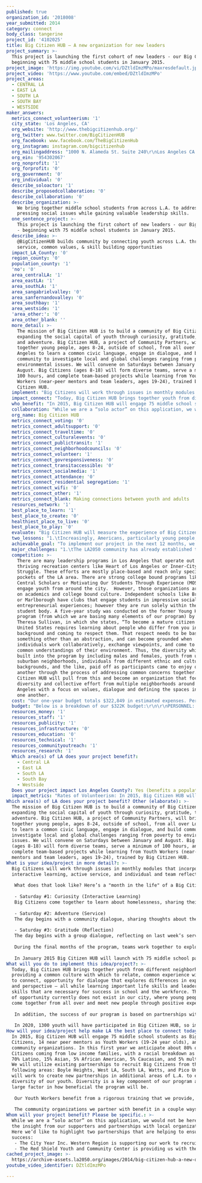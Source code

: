 ```yaml
---
published: true
organization_id: '2018008'
year_submitted: 2014
category: connect
body_class: tangerine
project_id: '4102025'
title: Big Citizen HUB – A new organization for new leaders
project_summary: >-
  This project is launching the first cohort of new leaders - our Big Citizens -
  beginning with 75 middle school students in January 2015.
project_image: 'https://img.youtube.com/vi/DZtldImzMPo/maxresdefault.jpg'
project_video: 'https://www.youtube.com/embed/DZtldImzMPo'
project_areas:
  - CENTRAL LA
  - EAST LA
  - SOUTH LA
  - SOUTH BAY
  - WESTSIDE
maker_answers:
  metrics_connect_volunteerism: '1'
  city_state: 'Los Angeles, CA'
  org_website: 'http://www.thebigcitizenhub.org/'
  org_twitter: www.twitter.com/BigCitizenHUB
  org_facebook: www.facebook.com/TheBigCitizenHub
  org_instagram: instagram.com/bigcitizenhub
  org_mailingaddress: "1000 N. Alameda St. Suite 240\r\nLos Angeles CA 90012"
  org_ein: '954302067'
  org_nonprofit: '1'
  org_forprofit: '0'
  org_government: '0'
  org_individual: '0'
  describe_soloactor: '1'
  describe_proposedcollaboration: '0'
  describe_collaboration: '0'
  describe_organization: >-
    We bring together middle school students from across L.A. to address
    pressing social issues while gaining valuable leadership skills.
  one_sentence_project: >-
    This project is launching the first cohort of new leaders - our Big Citizens
    - beginning with 75 middle school students in January 2015.
  describe_idea: >-
    @BigCitizenHUB builds community by connecting youth across L.A. through
    service, common values, & skill building opportunities
  impact_LA_County: '0'
  region_county: '0'
  population_county: '1'
  'no': '0'
  area_centralLA: '1'
  area_eastLA: '1'
  area_southLA: '1'
  area_sangabrielvalley: '0'
  area_sanfernandovalley: '0'
  area_southbay: '1'
  area_westside: '1'
  'area_other:': '0'
  area_other_blank: ''
  more_detail: >-
    The mission of Big Citizen HUB is to build a community of Big Citizens,
    expanding the social capital of youth through curiosity, gratitude, team,
    and adventure. Big Citizen HUB, a project of Community Partners, will bring
    together young people, ages 8-24, outside of school, from all over Los
    Angeles to learn a common civic language, engage in dialogue, and build
    community to investigate local and global challenges ranging from poverty to
    environmental issues. We will convene on Saturdays between January and
    August. Big Citizens (ages 8-18) will form diverse teams, serve a minimum of
    100 hours, and complete team-based projects while learning from Youth
    Workers (near-peer mentors and team leaders, ages 19-24), trained by Big
    Citizen HUB.
  implement: "Big Citizens will work through issues in monthly modules that incorporate interactive learning, active service, and individual and team reflection. \r\n\r\nWhat does that look like? Here’s a \"month in the life\" of a Big Citizen, exploring the issue of homelessness:\r\n\r\n-\tSaturday #1: Curiosity (Interactive Learning)\r\nBig Citizens come together to learn about homelessness, sharing their own understanding of the issue and personal experiences, and hearing the perspectives of others. Teams travel to different locations across the city (Skid Row, South LA, Santa Monica) to learn from organizations addressing homelessness.\r\n\r\n-\tSaturday #2: Adventure (Service)\r\nThe day begins with a community dialogue, sharing thoughts about the issue they explored the prior Saturday, including any new experiences or perspectives that were gained during the week. Teams travel to various service sites (possibly the Downtown Women’s Shelter or the Los Angeles Regional Food Bank) and spend the day engaging in active service to address homelessness.\r\n\r\n-\tSaturday #3: Gratitude (Reflection)\r\nThe day begins with a group dialogue, reflecting on last week’s service projects and the organizations they learned about earlier in the month. Youth Workers lead Big Citizens in public speaking workshop. Teams prepare presentations documenting details of the service and organizations they learned from. Homelessness month concludes with a Community Meeting of Big Citizens, parents, and community partners, where Big Citizens present to the larger group.\r\n\r\nDuring the final months of the program, teams work together to explore a topic of their choosing, developing service projects to address their issue. Upon completion of the program, Big Citizens graduate earning the President’s Volunteer Service Award and Youth Workers earn Big Citizen HUB’s Youth Development Professional Certification. \r\n\r\nIn January 2015 Big Citizen HUB will launch with 75 middle school participants (Big Citizens) and 14 team leaders (Youth Workers). Big Citizen HUB will grow to almost 450 participants annually within five years, increasing the amount of middle schoolers and adding teams of high school aged and elementary participants. In fiscal year 2020, a total of 1,300 Big Citizens will have experienced the program.  \r\n"
  impact_connect: "Today, Big Citizen HUB brings together youth from different neighborhoods, providing a common culture with which to relate, common experience with which to connect, opportunity for dialogue that explores differences in experience and perspective – all while learning important life skills and leadership skills that are necessary for success in school and the workforce. This type of opportunity currently does not exist in our city, where young people can come together from all over and meet new people through positive experiences.\r\n\r\nIn addition, the success of our program is based on partnerships with organizations that serve and address our most pressing community issues. We aim to meaningfully engage with at least 30 external partners in 2015. Aside from learning from, serving with, and connecting on the issues these organizations address, there is one very important outcome that we expect from this type of engagement: Adults begin to see youth as thoughtful, engaged, and valued participants in our communities. In turn, this change in perception allows youth to gain motivation to succeed in school, participate in their community, and feel optimistic about the future. \r\n\r\nIn 2020, 1300 youth will have participated in Big Citizen HUB, so imagine how many youth, community leaders, and parents will be involved by 2050. Imagine what the middle school students who were Big Citizens in 2015 will be doing by 2050. They’ll be voters, business leaders, social entrepreneurs, public officials, teachers, and possibly parents of the 36th cohort of Big Citizens. They’ll support public transportation, utilize social media in new and powerful ways, and will regularly connect with others outside of their neighborhood. Big Citizen HUB will be the best place for youth in Los Angeles to learn about issues that affect our local and global communities, to practice the skills needed to solve problems, and to connect with and feel comfortable with people of different backgrounds.\r\n"
  who_benefit: "In 2015, Big Citizen HUB will engage 75 middle school students as Big Citizens, 14 near peer mentors as Youth Workers (19-24 year olds), and 30 community organizations. In this first year we anticipate about 80% of Big Citizens coming from low income families, with a racial breakdown as follows: 70% Latino, 15% Asian, 5% African American, 5% Caucasian, and 5% multiracial. We will utilize existing partnerships to recruit Big Citizens from the following areas: Boyle Heights, West LA, South LA, Watts, and Pico Union. We will work to create new partnerships in additional areas of L.A. to ensure diversity of our youth. Diversity is a key component of our program and a large factor in how beneficial the program will be. \r\n\r\nOur Youth Workers benefit from a rigorous training that we provide, focused on positive youth development practices, curriculum design, workshop facilitation, team building, conflict resolution, and asset mapping. Our Youth Development Professional Certification will be valuable as our Youth Workers move on, looking for full-time positions with other youth development organizations.\r\n\r\nThe community organizations we partner with benefit in a couple ways. First, many will have the opportunity to receive 75 young and enthusiastic volunteers for a full day of Saturday service. Second, they get the opportunity to share what they do with a number of new faces – Big Citizens, Youth Workers, parents, and other community members being engaged. They can share the problem they address, how they address it, what kind of impact they have on the community, and how others can get involved. It’s an amazing opportunity to connect with people who may not have come across their organization outside of Big Citizen HUB.\r\n"
  collaboration: "While we are a “solo actor” on this application, we would not be here without the insight from our supporters and partnerships with local organizations. Here we’d like to highlight two partnerships that are helping to ensure our success:\r\n-\tThe City Year Inc. Western Region is supporting our work to recruit qualified Youth Workers. Our program is dependent upon bringing in committed near peer mentors to lead teams of Big Citizens. Our partnership with City Year allows us access to a large pool of 19-24 year olds who have interest in youth development and service, who have been vetted by a team of people with the expertise of recruiting people with the skill set we need.\r\n-\tThe Red Shield Youth and Community Center is providing us with the facilities with which to run our office. In return, we provide the Red Shield’s staff with youth development training and coaching. In addition, all Big Citizens will become members of the center.\r\n"
  org_name: Big Citizen HUB
  metrics_connect_voting: '0'
  metrics_connect_adultsupport: '0'
  metrics_connect_traveltime: '0'
  metrics_connect_culturalevents: '0'
  metrics_connect_publictransit: '1'
  metrics_connect_neighborhoodcouncils: '0'
  metrics_connect_volunteer: '1'
  metrics_connect_govresponsiveness: '0'
  metrics_connect_transitaccessible: '0'
  metrics_connect_socialmedia: '1'
  metrics_connect_attendance: '0'
  metrics_connect_residential segregation: '1'
  metrics_connect_wifi: '0'
  metrics_connect_other: '1'
  metrics_connect_blank: Making connections between youth and adults
  resources_network: '1'
  best_place_to_learn: '1'
  best_place_to_create: '0'
  healthiest_place_to_live: '0'
  best_place_to_play: '0'
  evaluate: "Big Citizen HUB will measure the experience of Big Citizens through pre-, mid- and post surveys and interviews to identify participant assets and growth areas and program efficacy. We’ll also use surveys to understand the experience of Youth Workers and community partners, and the perspectives of parents of Big Citizens. \r\n\r\nAs we utilize an inclusive curriculum focused on character strengths and growth mindset, we expect that our surveys will demonstrate changes in attitude, knowledge, and behavior of our participating youth. Some specific outcomes in 2015 include: \r\n- 90% of Big Citizens can identify a problem in their community and have tangible skills and plans for solving problems in their communities\r\n- 90% of Big Citizens will make friends with people from different backgrounds because of Big Citizen HUB\r\n- 75% will do things as Big Citizens they had previously thought they were incapable of\r\n- 75% of Big Citizens will find increased ability to work with others as a part of a team\r\n- 75% of service partners will agree or strongly agree that they would work with Big Citizens again\r\n\r\nBig Citizen HUB is structured as a pipeline program for civic engagement.  As a student experiences the program from 3rd to 12th grade, they will participate in age-appropriate activities that relate to each social issue, becoming more proficient in each topic as they become older. When a Big Citizen returns for a 2nd, 3rd, 4th, or even 10th year, (s)he will have a new role with additional leadership and skill building opportunities.\r\n"
  two_lessons: "1.\tIncreasingly, Americans, particularly young people, are losing faith in public institutions. This is evidenced in voter turnout, high school graduation and volunteer rates. A disengaged population quickly becomes a disenfranchised population. Specifically in Los Angeles, there are several related problems plaguing adolescents, including low overall academic achievement, gang violence, a lack of programs geared for middle school students, and racial and socioeconomic divides in the city. The large-scale challenges - social, environmental, economic - facing our globally connected world will require local, person-to-person participation and solutions. Adolescence is a key strategic time to engage youth in leadership, civic engagement and service initiatives - after which welfare dependency, limited productivity, and other social problems become life patterns for those who are not engaged. If we hope to move beyond the partisanship and gridlock that characterizes so much of American politics, we must start in the elementary, middle and high school years. \r\n\r\n2.\tWorking in the field of education and youth development, we noticed there’s a gap – there are not many organizations bringing youth together from all parts of the city. When you look at what it takes to be successful in the workplace, hard skills are certainly important. But what’s equally important, and what often makes one person a better leader, is the ability to collaborate, solve problems, think critically, and communicate with others. Those skills can only be fully honed when one has the opportunity to work with and learn from those who have different backgrounds than their own. As we learn to relate to others and build meaningful relationships with those who are different from ourselves, we become able to see things from many perspectives, alter our style of communication to be most effective in various situations, and work successfully on all kinds of teams. People who can do these things well become great leaders in their workplace, as well as our communities. Most leadership theorists believe that the skills critical for effective leadership, including the capacity to understand and interact with others, are developed most deeply in adolescence and young adulthood. Big Citizen HUB is providing the space necessary for young people to convene and practice engagement with diverse groups of peers.\r\n"
  achievable_goal: "To implement our project in the next 12 months, we have set the following goals:\r\n\r\nGoal 1: Secure donated space for Saturday programming by October 2014\r\nGoal 2: Recruit and enroll 75 Big Citizens by December 2014\r\nGoal 3: Recruit and commit 14 Youth Workers by November 2014\r\nGoal 4: Design 75% of program modules by October 2014\r\nGoal 5: Launch Big Citizen HUB programming in January 2015\r\nGoal 6: Implement 23 programmed days by August 2015, including opening day, graduation, Youth Worker orientation and trainings \r\nGoal 7: Retain 80% of Big Citizens (60 students), each serving 100 hours, for a total of 6000 hours of service to Los Angeles in the first program year\r\nGoal 8: Engage a total of 30 external partners\r\n\r\nProgress towards goals is as follows:\r\n- As of July 2014 we have secured space in the Pico Union neighborhood.\r\n- Recruitment of Big Citizens will occur between September and November 2014, utilizing existing relationships between Big Citizen HUB staff and schools across Los Angeles.\r\n- We have partnerships with youth development organizations that are supporting our recruitment of 19-24 year old Youth Workers.\r\n- Our Advisory Committee, a group of youth development professionals, has been working with us since October 2013 and is helping to build out our programming.\r\n- As we build out the programming, we will reach out to local organizations that address the social issues we plan to explore. These partners can support both our interactive learning and service days.\r\n- Our staff has extensive experience in running youth development programs, building partnerships with people and organizations, and managing the day-to-day operations of a program. \r\n\r\nWe are confident that this project is achievable within the next 12 months.\r\n"
  major_challenges: "1.\tThe LA2050 community has already established that connecting Angelenos is a huge challenge for a variety of reasons. We at Big Citizen HUB propose to connect youth from across Los Angeles in a meaningful way that not only expands the social capital of youth, but will have a long-term impact on the city and how people interact with those from different backgrounds and neighborhoods. We are confident that we have the programming, organizational culture, and tools in place to make that happen. However, we recognize that the logistics involved with bringing together young people from many neighborhoods may be a challenge for us. Our strategy for doing this successfully is the following: Our daily meeting space is located in Pico Union off the Metro Red Line. For participants who don’t have parents that can bring them each Saturday, we will have public transit pick-up spots in major areas (South LA, Watts, and Boyle Heights) in order for some of our youth to be chaperoned by a Youth Worker. \r\n\r\n2.\tThe second challenge we anticipate is maintaining high retention rates during the summer months. It is important that our program runs from January through early August, providing meaningful activities for youth during out of school time. However, we do realize that summer family vacations and other activities may negatively affect the retention rates of both our Big Citizens and Youth Workers. Our strategy for ensuring success in this area is the following: \r\n- Big Citizens are required to undergo a rigorous recruitment process which helps us communicate expectations, understand their interest in the program, gauge commitment levels, and engage their parents. \r\n- Our program is designed to incorporate some of the most exciting elements into the summer months. At this point, they will feel connected to their team and want to contribute meaningfully to the final project. They graduate from the program in August, receiving the President’s Volunteer Service Award if they have met all necessary requirements. \r\n- Youth Workers also undergo a rigorous application process, as well as in-depth training. In August, after completing all requirements, Youth Workers receive the Big Citizen HUB’s Youth Development Professional Certification as well as the final portion of their volunteer stipend. These incentives should secure the commitment we need for the full 8 months of programming.\r\n"
  competition: >-
    There are many leadership programs in Los Angeles that operate out of
    thriving recreation centers like Heart of Los Angeles or Inner-City
    Struggle. These efforts are mostly place-based and reach only specific
    pockets of the LA area. There are strong college bound programs like South
    Central Scholars or Motivating Our Students Through Experience (MOSTE) that
    engage youth from around the city.  However, those organizations are focused
    on academics and college bound culture. Independent schools like Brentwood
    or Marlborough have clubs that engage students in impressive social
    entrepreneurial experiences; however they are run solely within their
    student body. A five-year study was conducted on the former Young Heroes
    program (from which we are basing many elements of our program) by Dr.
    Theresa Sullivan, in which she states, “To become a mature citizen in the
    United States requires learning about people who differ from you in
    background and coming to respect them. That respect needs to be based on
    something other than an abstraction, and can become grounded when
    individuals work collaboratively, exchange viewpoints, and come to share
    common understandings of their environment. Thus, the diversity which was
    built into the program by including males and females, youth from urban and
    suburban neighborhoods, individuals from different ethnic and cultural
    backgrounds, and the like, paid off as participants came to enjoy one
    another through the process of addressing common concerns together.” Big
    Citizen HUB will pull from this and become an organization that focuses on
    diversity and collective effort from multiple neighborhoods around Los
    Angeles with a focus on values, dialogue and defining the spaces in-between
    one another.
  cost: "Our one-year budget totals $322,849 in estimated expenses. Personnel expenses include 3 full-time staff members, 14 Youth Workers, and necessary taxes, insurances, and health benefits. We are employing two main strategies as we budget for personnel. The first is fair and competitive compensation for our full-time staff members. We wish to attract and retain top talent. Getting the right people on board will help to ensure a successful program launch, which will lead to long-term success and growth of our program. The second strategy is engaging young leaders ages 19-24 to “volunteer” as Youth Workers. This strategy allows us to provide our youth participants with near-peer role models that will lead teams and facilitate learning, while rewarding them with a $1000 stipend and the training necessary to earn Big Citizen HUB’s Youth Development Professional Certification. \r\n\r\nIn addition to utilizing volunteer Youth Workers, we have plans to develop the following non-financial resources: \r\n(1)All art and design needs \r\n(2)Office space at the Red Shield Community Center for 12 months\r\n(3)Additional space for program days, as needed \r\n(4) In-kind donation of three Enterprise Edition licenses from Salesforce Foundation to build systems for constituent relationship management\r\n(5) Uniforms: We will work to secure a partnership with Aramark for discounted items \r\n(6) Catering: We will work to secure partnerships with local restaurants, such as Homeboy Industries. \r\n\r\nWe plan to cover our additional costs through a combination of individual contributions, foundation and corporate grants, special events (friendraising dinners), and fee-for-service opportunities. \r\nWe are leveraging our Founding Committee to help identify individuals. In addition, we are launching a Razoo Online Fundraiser to gain excitement and support around the launch of Big Citizen HUB. With support from City Year staff and alumni, Young Heroes alumni, and the friends and family of our staff, advisory committee, and founding committee, we anticipate bringing in $25,000 through Razoo. \r\nWith foundations and corporations, we are aiming for four Founding Partners to commit to $200,000 over four years ($50,000 per year). \r\nFinally, our fee-for-service activities include providing staff trainings, team building workshops, and signature service projects for local youth organizations and corporations."
  budget: "Below is a breakdown of our $322K budget:\r\n\r\nPERSONNEL: \r\nTotal Salaries and Wages (Executive Director, Director of Strategy & Development, Program Manager) = $190,000\r\nMandated Taxes = $15,837\r\nYouth Worker Stipends = $14,000\r\nWorkers Comp Insurance = $4,370\r\nHealth, Dental, ADD&D = $18,540\r\n\r\nNONPERSONNEL PROGRAM EXPENSES: \r\nProgram Materials \t\r\n17 program days @ $2.50/participant @ 75 participants = $3,187 \r\n6 service days @ $7.50/participant @ 75 participants = $3,375\r\nPublic transportation during program activities (23 days @ $3.00/participant @ 89 participants) = $6,141\r\nPresident's Volunteer Service Awards (68 graduates @ $4.75)\t = $323\r\nGraduation Certificate (68 graduates @ $1.00) = $68\r\nYouth Worker Recognition (14 Youth Workers @ $5.00)\t = $70\r\nParticipant Uniforms (75 participants @ $50.00) = $3,750 \r\nYouth Worker Uniforms (14 Youth Workers @ $50.00) = $700 \r\nStaff Uniforms & Gifted Items (10 @ $50.00) = $500 \r\nTablets for research and building technology skills (1 per team @ 7 teams @ $500.00) = $3,500\r\n4G service for tablets ($120/mo. @ 8 mo.) = $960 \r\nPrinting of recruitment materials, applications, enrollment packets, surveys, nametags, parent newsletters, etc. ($20/participant) = $1,500\r\nRecruitment postage ($2.50/applicant @ 100 applicants) = $250\r\nNon-recruitment postage- newsletters, reminders, event invitations, etc. ($6/participant @ 75 participants) = $450\r\nProgram Space Rental: 3 events @ $700 (Opening Day, Graduation, Showcase)= $2,100 \r\nProgram Catering: 23 events @ $5/participant @ 89 participants = $10,235\r\nSexual abuse/molestation insurance = $300/year\t\r\nCertificate for insurance/event insurance = $1000 annually\t\r\n\r\nNONPERSONNEL OPERATING EXPENSES:\r\nOffice printer/scanner = $300\r\nQuickBooks = $450 \r\nLaptop for Program Manager, plus software = $500\r\nCell phone reimbursement ($50/mo. @ 3 staff @ 12mo.) = $1,800 \r\nDreamHost web host ($100/year) = $100\r\nTheBigCitizenHub email address ($5/mo @ 17 users @12 mo.) = $1,020\r\nPhotocopying FedEx/Kinkos flyers, etc. = $1,000\r\nOffice supplies @ $200/mo @12 mo. = $2,400\r\nBusiness cards: @ $50/staff @ 3 staff = $150\r\nLocal Travel: 3 staff @ 100mi/mo. @ $0.56/mi @ 4 mo. (outreach/recruitment Sept-Dec) = $672\r\nParking: $100/staff/year @ 3 staff members (misc. around-town parking fees) = $300\r\nConference Registration: $500/staff/year @ 3 staff members = $1,500\r\n\r\nCOMMUNITY PARTNERS PROJECT ADMINISTRATION FEE:\r\n9% of Revenue from Private Sources = $31,500\r\n\r\n"
  resources_money: '1'
  resources_staff: '1'
  resources_publicity: '1'
  resources_infrastructure: '0'
  resources_education: '0'
  resources_technical: '1'
  resources_communityoutreach: '1'
  resources_research: '1'
  Which area(s) of LA does your project benefit?:
    - Central LA
    - East LA
    - South LA
    - South Bay
    - Westside
  Does your project impact Los Angeles County?: Yes (benefits a population of LA County)
  impact_metrics: "Rates of Volunteerism: In 2015, Big Citizen HUB will engage 75 youth and 14 Youth Workers in monthly service opportunities. \r\n\r\nNumber of Public Transit Riders: Our program design requires our youth to meet at one central location each Saturday. From there, Youth Workers lead Big Citizens on adventures to various community organizations across the city by utilizing public transportation. For some participants, riding public transit will be a new experience, and with us, they'll learn the ins-and-outs of the transit system.\r\n\r\nPercentage of Angelenos that Volunteer Informally (Dream Metric): Participating in a program, like Big Citizen HUB, where service is a regular activity will help to create positive associations with volunteering, helping to make it a life-long habit. Youth Service America has found that, “Volunteering in one's youth leads to a lifetime of service and philanthropy. Most adults involved in community service and/or philanthropy started as children.”\r\n\r\nTotal Number of Social Media Friends (Dream Metric): Young people are primed to utilize social media, even more so than email and other means of communication. As they meet new people through this program, social media can be the best way to stay in touch, particularly when two people live on opposite sides of the city. In addition, as information literacy (as defined by 21st Century Learning Skills) is part of our curriculum, we will work with Big Citizens to use social media to share information in ways beyond informal communication with friends.\r\n\r\nResidential Segregation (Dream Metric): What makes our organization unique is that we are bringing together youth from many neighborhoods across LA to build positive relationships. As a group, we will explore organizations in various neighborhoods, providing our youth with the opportunity to go to areas of the city they haven’t been before.\r\n\r\nOther – Making Connections Between Youth and Adults: The Search Institute has identified building blocks of healthy development that help youth grow up healthy, caring, and responsible. For adolescents, the Search Institute has identified 40 Development Assets. One is that young people should receive support from three or more non-parent adults. Big Citizen HUB provides Big Citizens with the opportunity to build healthy relationships with team leaders and staff, while participating in healthy activities.\r\n"
Which area(s) of LA does your project benefit? Other (elaborate): >-
  The mission of Big Citizen HUB is to build a community of Big Citizens,
  expanding the social capital of youth through curiosity, gratitude, team, and
  adventure. Big Citizen HUB, a project of Community Partners, will bring
  together young people, ages 8-24, outside of school, from all over Los Angeles
  to learn a common civic language, engage in dialogue, and build community to
  investigate local and global challenges ranging from poverty to environmental
  issues. We will convene on Saturdays between January and August. Big Citizens
  (ages 8-18) will form diverse teams, serve a minimum of 100 hours, and
  complete team-based projects while learning from Youth Workers (near-peer
  mentors and team leaders, ages 19-24), trained by Big Citizen HUB.
What is your idea/project in more detail?: >-
  Big Citizens will work through issues in monthly modules that incorporate
  interactive learning, active service, and individual and team reflection. 
   
   What does that look like? Here’s a "month in the life" of a Big Citizen, exploring the issue of homelessness:
   
   - Saturday #1: Curiosity (Interactive Learning)
   Big Citizens come together to learn about homelessness, sharing their own understanding of the issue and personal experiences, and hearing the perspectives of others. Teams travel to different locations across the city (Skid Row, South LA, Santa Monica) to learn from organizations addressing homelessness.
   
   - Saturday #2: Adventure (Service)
   The day begins with a community dialogue, sharing thoughts about the issue they explored the prior Saturday, including any new experiences or perspectives that were gained during the week. Teams travel to various service sites (possibly the Downtown Women’s Shelter or the Los Angeles Regional Food Bank) and spend the day engaging in active service to address homelessness.
   
   - Saturday #3: Gratitude (Reflection)
   The day begins with a group dialogue, reflecting on last week’s service projects and the organizations they learned about earlier in the month. Youth Workers lead Big Citizens in public speaking workshop. Teams prepare presentations documenting details of the service and organizations they learned from. Homelessness month concludes with a Community Meeting of Big Citizens, parents, and community partners, where Big Citizens present to the larger group.
   
   During the final months of the program, teams work together to explore a topic of their choosing, developing service projects to address their issue. Upon completion of the program, Big Citizens graduate earning the President’s Volunteer Service Award and Youth Workers earn Big Citizen HUB’s Youth Development Professional Certification. 
   
   In January 2015 Big Citizen HUB will launch with 75 middle school participants (Big Citizens) and 14 team leaders (Youth Workers). Big Citizen HUB will grow to almost 450 participants annually within five years, increasing the amount of middle schoolers and adding teams of high school aged and elementary participants. In fiscal year 2020, a total of 1,300 Big Citizens will have experienced the program.
What will you do to implement this idea/project?: >-
  Today, Big Citizen HUB brings together youth from different neighborhoods,
  providing a common culture with which to relate, common experience with which
  to connect, opportunity for dialogue that explores differences in experience
  and perspective – all while learning important life skills and leadership
  skills that are necessary for success in school and the workforce. This type
  of opportunity currently does not exist in our city, where young people can
  come together from all over and meet new people through positive experiences.
   
   In addition, the success of our program is based on partnerships with organizations that serve and address our most pressing community issues. We aim to meaningfully engage with at least 30 external partners in 2015. Aside from learning from, serving with, and connecting on the issues these organizations address, there is one very important outcome that we expect from this type of engagement: Adults begin to see youth as thoughtful, engaged, and valued participants in our communities. In turn, this change in perception allows youth to gain motivation to succeed in school, participate in their community, and feel optimistic about the future. 
   
   In 2020, 1300 youth will have participated in Big Citizen HUB, so imagine how many youth, community leaders, and parents will be involved by 2050. Imagine what the middle school students who were Big Citizens in 2015 will be doing by 2050. They’ll be voters, business leaders, social entrepreneurs, public officials, teachers, and possibly parents of the 36th cohort of Big Citizens. They’ll support public transportation, utilize social media in new and powerful ways, and will regularly connect with others outside of their neighborhood. Big Citizen HUB will be the best place for youth in Los Angeles to learn about issues that affect our local and global communities, to practice the skills needed to solve problems, and to connect with and feel comfortable with people of different backgrounds.
How will your idea/project help make LA the best place to connect today? In LA2050?: >-
  In 2015, Big Citizen HUB will engage 75 middle school students as Big
  Citizens, 14 near peer mentors as Youth Workers (19-24 year olds), and 30
  community organizations. In this first year we anticipate about 80% of Big
  Citizens coming from low income families, with a racial breakdown as follows:
  70% Latino, 15% Asian, 5% African American, 5% Caucasian, and 5% multiracial.
  We will utilize existing partnerships to recruit Big Citizens from the
  following areas: Boyle Heights, West LA, South LA, Watts, and Pico Union. We
  will work to create new partnerships in additional areas of L.A. to ensure
  diversity of our youth. Diversity is a key component of our program and a
  large factor in how beneficial the program will be. 
   
   Our Youth Workers benefit from a rigorous training that we provide, focused on positive youth development practices, curriculum design, workshop facilitation, team building, conflict resolution, and asset mapping. Our Youth Development Professional Certification will be valuable as our Youth Workers move on, looking for full-time positions with other youth development organizations.
   
   The community organizations we partner with benefit in a couple ways. First, many will have the opportunity to receive 75 young and enthusiastic volunteers for a full day of Saturday service. Second, they get the opportunity to share what they do with a number of new faces – Big Citizens, Youth Workers, parents, and other community members being engaged. They can share the problem they address, how they address it, what kind of impact they have on the community, and how others can get involved. It’s an amazing opportunity to connect with people who may not have come across their organization outside of Big Citizen HUB.
Whom will your project benefit? Please be specific.: >-
  While we are a “solo actor” on this application, we would not be here without
  the insight from our supporters and partnerships with local organizations.
  Here we’d like to highlight two partnerships that are helping to ensure our
  success:
   - The City Year Inc. Western Region is supporting our work to recruit qualified Youth Workers. Our program is dependent upon bringing in committed near peer mentors to lead teams of Big Citizens. Our partnership with City Year allows us access to a large pool of 19-24 year olds who have interest in youth development and service, who have been vetted by a team of people with the expertise of recruiting people with the skill set we need.
   - The Red Shield Youth and Community Center is providing us with the facilities with which to run our office. In return, we provide the Red Shield’s staff with youth development training and coaching. In addition, all Big Citizens will become members of the center.
cached_project_image: >-
  https://archive-assets.la2050.org/images/2014/big-citizen-hub-a-new-organization-for-new-leaders/img.youtube.com/vi/DZtldImzMPo/maxresdefault.jpg
youtube_video_identifier: DZtldImzMPo

---
```

